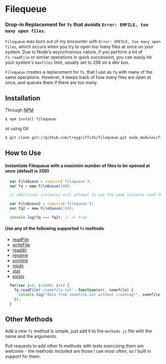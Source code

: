 Filequeue
==============
### Drop-in Replacement for `fs` that avoids `Error: EMFILE, too many open files`.

`Filequeue` was born out of my encounter with `Error: EMFILE, too many open files`, which occurs when you try to open too many files at once on your system. Due to Node's asynchronous nature, if you perform a lot of `fs.readFile` or similar operations in quick succession, you can easily hit your system's `maxfiles` limit, usually set to 256 on a dev box.

`Filequeue` creates a replacement for `fs`, that I use as `fq` with many of the same operations. However, it keeps track of how many files are open at once, and queues them if there are too many.

Installation
-------------

Through [NPM](http://www.npmjs.org)
``` bash
$ npm install filequeue
```

 or using Git
``` bash
$ git clone git://github.com/treygriffith/filequeue.git node_modules/filequeue/
```

How to Use
-----------

#### Instantiate Filequeue with a maximim number of files to be opened at once (default is 200)

``` javascript
  var FileQueue = require('filequeue');
  var fq = new FileQueue(100);

  // additional instances will attempt to use the same instance (and therefore the same maxfiles) unless the `newQueue` is explicitly passed.

  var FileQueue2 = require('filequeue');
  var fq2 = new FileQueue(100);

  console.log(fq === fq2); // => true
```

#### Use any of the following supported `fs` methods
* [readFile](http://nodejs.org/api/fs.html#fs_fs_readfile_filename_encoding_callback)
* [writeFile](http://nodejs.org/api/fs.html#fs_fs_writefile_filename_data_encoding_callback)
* [readdir](http://nodejs.org/api/fs.html#fs_fs_readdir_path_callback)
* [rename](http://nodejs.org/api/fs.html#fs_fs_rename_oldpath_newpath_callback)
* [symlink](http://nodejs.org/api/fs.html#fs_fs_symlink_srcpath_dstpath_type_callback)
* [mkdir](http://nodejs.org/api/fs.html#fs_fs_mkdir_path_mode_callback)
* [stat](http://nodejs.org/api/fs.html#fs_fs_stat_path_callback)
* [exists](http://nodejs.org/api/fs.html#fs_fs_exists_path_callback)

``` javascript
  for(var i=0; i<1000; i++) {
    fq.readFile('/somefile.txt', function(err, somefile) {
      console.log("data from somefile.txt without crashing!", somefile);
    });
  }
```

Other Methods
-------------
Add a new `fs` method is simple, just add it to the `methods.js` file with the name and the arguments.

Pull requests to add other fs methods with tests exercising them are welcome - the methods included are those I use most often, so I built in support for them.
